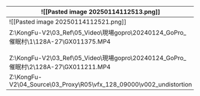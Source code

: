 
| ![[Pasted image 20250114112513.png]]                                                                                                                                 |
| -------------------------------------------------------------------------------------------------------------------------------------------------------------------- |
| ![[Pasted image 20250114112521.png]]                                                                                                                                 |
| Z:\KongFu-V2\03_Ref\05_Video\現場gopro\20240124_GoPro_催眠村\1\128A-27\GX011375.MP4<br><br>Z:\KongFu-V2\03_Ref\05_Video\現場gopro\20240124_GoPro_催眠村\2\128A-27\GX011211.MP4 |
| Z:\KongFu-V2\04_Source\03_Proxy\R05\vfx_128_09000\v002_undistortion                                                                                                  |

